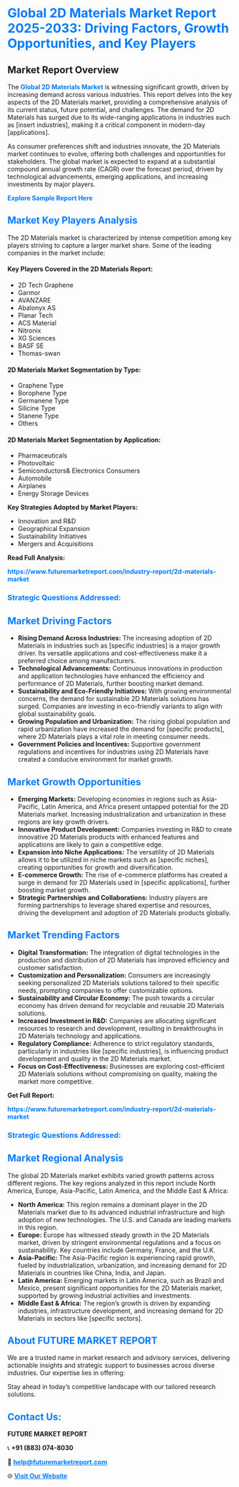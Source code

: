 <h1 style="color: #007BFF;">Global 2D Materials Market Report 2025-2033: Driving Factors, Growth Opportunities, and Key Players</h1>

<section id="overview">
<h2>Market Report Overview</h2>
<p>The <a href="https://www.futuremarketreport.com/industry-report/2d-materials-market" style="color: #007BFF; text-decoration: none;"><strong>Global 2D Materials Market</strong></a> is witnessing significant growth, driven by increasing demand across various industries. This report delves into the key aspects of the 2D Materials market, providing a comprehensive analysis of its current status, future potential, and challenges. The demand for 2D Materials has surged due to its wide-ranging applications in industries such as [insert industries], making it a critical component in modern-day [applications].</p>
<p>As consumer preferences shift and industries innovate, the 2D Materials market continues to evolve, offering both challenges and opportunities for stakeholders. The global market is expected to expand at a substantial compound annual growth rate (CAGR) over the forecast period, driven by technological advancements, emerging applications, and increasing investments by major players.</p>
</section>

<section id="overview">
<p><a href="https://www.futuremarketreport.com/request-sample/reportId=107422" style="color: #007BFF; text-decoration: none;"><strong>Explore Sample Report Here</strong></a></p>
</section>

<section id="key-players">
<h2 style="color: #007BFF;">Market Key Players Analysis</h2>
<p>The 2D Materials market is characterized by intense competition among key players striving to capture a larger market share. Some of the leading companies in the market include:</p>
<h4>Key Players Covered in the 2D Materials Report:</h4>
<ul><li>2D Tech Graphene</li><li>Garmor</li><li>AVANZARE</li><li>Abalonyx AS</li><li>Planar Tech</li><li>ACS Material</li><li>Nitronix</li><li>XG Sciences</li><li>BASF SE</li><li>Thomas-swan</li></ul>
<h4>2D Materials Market Segmentation by Type:</h4>
<ul><li>Graphene Type</li><li>Borophene Type</li><li>Germanene Type</li><li>Silicine Type</li><li>Stanene Type</li><li>Others</li></ul>

<h4>2D Materials Market Segmentation by Application:</h4>
<ul><li>Pharmaceuticals</li><li>Photovoltaic</li><li>Semiconductors&amp; Electronics Consumers</li><li>Automobile</li><li>Airplanes</li><li>Energy Storage Devices</li></ul>
<p><strong>Key Strategies Adopted by Market Players:</strong></p>
<ul>
<li>Innovation and R&D</li>
<li>Geographical Expansion</li>
<li>Sustainability Initiatives</li>
<li>Mergers and Acquisitions</li>
</ul>
</section>

<section>
<p><strong>Read Full Analysis: </strong></p><a href="https://www.futuremarketreport.com/industry-report/2d-materials-market" style="color: #007BFF; text-decoration: none;"><strong>https://www.futuremarketreport.com/industry-report/2d-materials-market</strong></a>
<h3 style="color: #007BFF;">Strategic Questions Addressed:</h3>
</section>

<section id="driving-factors">
<h2 style="color: #007BFF;">Market Driving Factors</h2>
<ul>
<li><strong>Rising Demand Across Industries:</strong> The increasing adoption of 2D Materials in industries such as [specific industries] is a major growth driver. Its versatile applications and cost-effectiveness make it a preferred choice among manufacturers.</li>
<li><strong>Technological Advancements:</strong> Continuous innovations in production and application technologies have enhanced the efficiency and performance of 2D Materials, further boosting market demand.</li>
<li><strong>Sustainability and Eco-Friendly Initiatives:</strong> With growing environmental concerns, the demand for sustainable 2D Materials solutions has surged. Companies are investing in eco-friendly variants to align with global sustainability goals.</li>
<li><strong>Growing Population and Urbanization:</strong> The rising global population and rapid urbanization have increased the demand for [specific products], where 2D Materials plays a vital role in meeting consumer needs.</li>
<li><strong>Government Policies and Incentives:</strong> Supportive government regulations and incentives for industries using 2D Materials have created a conducive environment for market growth.</li>
</ul>
</section>

<section id="growth-opportunities">
<h2 style="color: #007BFF;">Market Growth Opportunities</h2>
<ul>
<li><strong>Emerging Markets:</strong> Developing economies in regions such as Asia-Pacific, Latin America, and Africa present untapped potential for the 2D Materials market. Increasing industrialization and urbanization in these regions are key growth drivers.</li>
<li><strong>Innovative Product Development:</strong> Companies investing in R&D to create innovative 2D Materials products with enhanced features and applications are likely to gain a competitive edge.</li>
<li><strong>Expansion into Niche Applications:</strong> The versatility of 2D Materials allows it to be utilized in niche markets such as [specific niches], creating opportunities for growth and diversification.</li>
<li><strong>E-commerce Growth:</strong> The rise of e-commerce platforms has created a surge in demand for 2D Materials used in [specific applications], further boosting market growth.</li>
<li><strong>Strategic Partnerships and Collaborations:</strong> Industry players are forming partnerships to leverage shared expertise and resources, driving the development and adoption of 2D Materials products globally.</li>
</ul>
</section>

<section id="trending-factors">
<h2 style="color: #007BFF;">Market Trending Factors</h2>
<ul>
<li><strong>Digital Transformation:</strong> The integration of digital technologies in the production and distribution of 2D Materials has improved efficiency and customer satisfaction.</li>
<li><strong>Customization and Personalization:</strong> Consumers are increasingly seeking personalized 2D Materials solutions tailored to their specific needs, prompting companies to offer customizable options.</li>
<li><strong>Sustainability and Circular Economy:</strong> The push towards a circular economy has driven demand for recyclable and reusable 2D Materials solutions.</li>
<li><strong>Increased Investment in R&D:</strong> Companies are allocating significant resources to research and development, resulting in breakthroughs in 2D Materials technology and applications.</li>
<li><strong>Regulatory Compliance:</strong> Adherence to strict regulatory standards, particularly in industries like [specific industries], is influencing product development and quality in the 2D Materials market.</li>
<li><strong>Focus on Cost-Effectiveness:</strong> Businesses are exploring cost-efficient 2D Materials solutions without compromising on quality, making the market more competitive.</li>
</ul>
</section>

<section>
<p><strong>Get Full Report: </strong></p><a href="https://www.futuremarketreport.com/industry-report/2d-materials-market" style="color: #007BFF; text-decoration: none;"><strong>https://www.futuremarketreport.com/industry-report/2d-materials-market</strong></a>
<h3 style="color: #007BFF;">Strategic Questions Addressed:</h3>
</section>


<section id="regional-analysis">
<h2 style="color: #007BFF;">Market Regional Analysis</h2>
<p>The global 2D Materials market exhibits varied growth patterns across different regions. The key regions analyzed in this report include North America, Europe, Asia-Pacific, Latin America, and the Middle East & Africa:</p>
<ul>
<li><strong>North America:</strong> This region remains a dominant player in the 2D Materials market due to its advanced industrial infrastructure and high adoption of new technologies. The U.S. and Canada are leading markets in this region.</li>
<li><strong>Europe:</strong> Europe has witnessed steady growth in the 2D Materials market, driven by stringent environmental regulations and a focus on sustainability. Key countries include Germany, France, and the U.K.</li>
<li><strong>Asia-Pacific:</strong> The Asia-Pacific region is experiencing rapid growth, fueled by industrialization, urbanization, and increasing demand for 2D Materials in countries like China, India, and Japan.</li>
<li><strong>Latin America:</strong> Emerging markets in Latin America, such as Brazil and Mexico, present significant opportunities for the 2D Materials market, supported by growing industrial activities and investments.</li>
<li><strong>Middle East & Africa:</strong> The region’s growth is driven by expanding industries, infrastructure development, and increasing demand for 2D Materials in sectors like [specific sectors].</li>
</ul>
</section>

<footer>
<h2 style="color: #007BFF;">About FUTURE MARKET REPORT</h2>
<p>We are a trusted name in market research and advisory services, delivering actionable insights and strategic support to businesses across diverse industries. Our expertise lies in offering:</p>

<p>Stay ahead in today’s competitive landscape with our tailored research solutions.</p>

<h2 style="color: #007BFF;">Contact Us:</h2>
<p><strong>FUTURE MARKET REPORT</strong></p>
<p>📞 <strong>+91 (883) 074-8030</strong></p>
<p>📧 <strong><a href="mailto:help@futuremarketreport.com" style="color: #007BFF;">help@futuremarketreport.com</a></strong></p>
<p>🌐 <strong><a href="https://www.futuremarketreport.com/" style="color: #007BFF;">Visit Our Website</a></strong></p>
</footer>